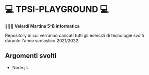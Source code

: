 # 💻 TPSI-PLAYGROUND 💻

👩🏻‍💻 __Velardi Martina 5^B informatica__

Repository in cui verranno caricati tutti gli esercizi di tecnologie svolti durante l'anno scolastico 2021/2022.

## Argomenti svolti
* Node.js